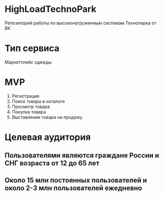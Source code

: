 # HighLoadTechnoPark
Репозиторий работы по высоконагруженным системам Технопарка от ВК
# Тип сервиса
Маркетплейс одежды
# MVP
1) Регистрация
2) Поиск товара в каталоге
3) Просмотр товара
4) Покупка товара
5) Выставление товара на продажу
# Целевая аудитория
## Пользователями являются граждане России и СНГ возраста от 12 до 65 лет
## Около 15 млн постоянных пользователей и около 2-3 млн пользователей ежедневно
